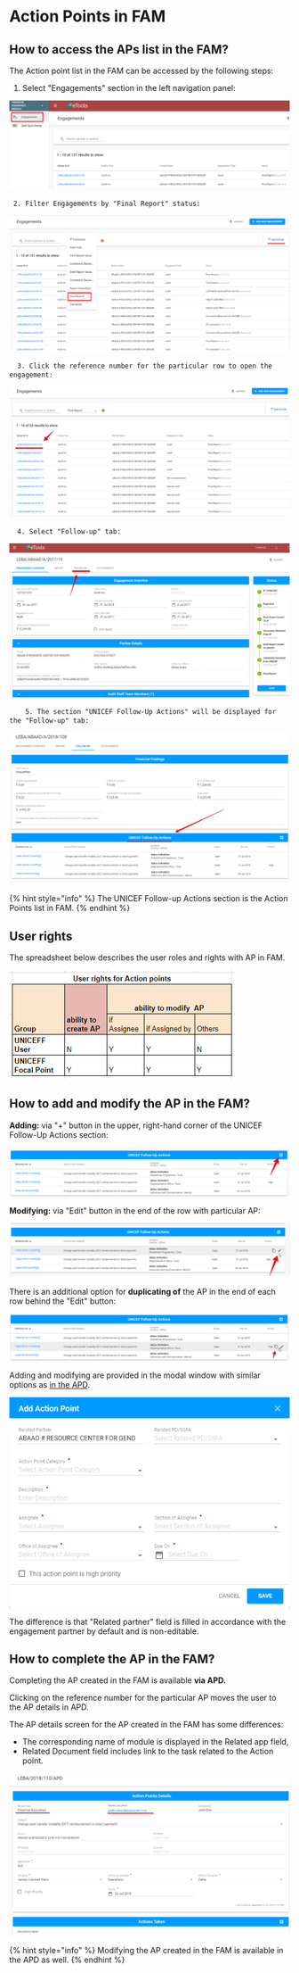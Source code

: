 # Action Points in FAM

## How to access the APs list in the FAM?

The Action point list in the FAM can be accessed  by the following steps:

1. Select "Engagements" section in the left navigation panel:

![Engagements section in FAM](../../.gitbook/assets/8%20%281%29.png)

     2. Filter Engagements by "Final Report" status:

![Filtering by &quot;Final Report&quot; status](../../.gitbook/assets/9.png)

      3. Click the reference number for the particular row to open the engagement:

![List of Engagements filtered by &quot;Final Report&quot; status ](../../.gitbook/assets/46.png)

      4. Select "Follow-up" tab:

![Engagement screen with Follow-up section ](../../.gitbook/assets/10%20%281%29.png)

        5. The section "UNICEF Follow-Up Actions" will be displayed for the "Follow-up" tab:

![UNICEF Follow-up Actions section](../../.gitbook/assets/11%20%282%29.png)

{% hint style="info" %}
The UNICEF Follow-up Actions section is the Action Points list in FAM.
{% endhint %}

## User rights

The spreadsheet below describes the user roles and rights with AP in FAM.

![User rights with AP in FAM](../../.gitbook/assets/32%20%281%29.png)

## How to add and modify the AP in the FAM?

**Adding:** via "+" button in the upper, right-hand corner of the UNICEF Follow-Up Actions section:

![Add action point button](../../.gitbook/assets/12%20%281%29.png)

**Modifying:** via "Edit" button in the end of the row with particular AP:

![Edit button](../../.gitbook/assets/13%20%282%29.png)

There is an additional option for **duplicating of** the AP in the end of each row behind the "Edit" button: 

![Duplicate button](../../.gitbook/assets/14%20%282%29.png)

Adding and modifying are provided in the modal window with similar options as [in the APD](../action-points-screens-1/how-to-add-new-action-point.md).

![Add Action Point modal window](../../.gitbook/assets/17%20%281%29.png)

The difference is that "Related partner" field is filled in accordance with the engagement partner by default and is non-editable.

## How to complete the AP in the FAM?

Completing the AP created in the FAM is available **via APD.**

Clicking on the reference number for the particular AP moves the user to the AP details in APD.

 The AP details screen for the AP created in the FAM has some differences:

* The corresponding name of module is displayed in the Related app field,
* Related Document field includes link to the task related to the Action point.

![APD: Action Point Details for AP created in FAM](../../.gitbook/assets/18%20%282%29.png)

{% hint style="info" %}
Modifying the AP created in the FAM is available in the APD as well.
{% endhint %}





